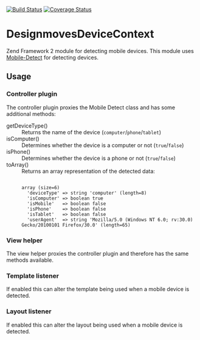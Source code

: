 [![Build Status](https://travis-ci.org/Designmoves/DesignmovesDeviceContext.svg?branch=master)](https://travis-ci.org/Designmoves/DesignmovesDeviceContext)
[![Coverage Status](https://coveralls.io/repos/Designmoves/DesignmovesDeviceContext/badge.png?branch=master)](https://coveralls.io/r/Designmoves/DesignmovesDeviceContext?branch=master)

DesignmovesDeviceContext
========================

Zend Framework 2 module for detecting mobile devices. This module uses
[Mobile-Detect](https://github.com/serbanghita/Mobile-Detect) for detecting devices.

## Usage

### Controller plugin

The controller plugin proxies the Mobile Detect class and has some additional methods:
<dl>
  <dt>getDeviceType()</dt>
  <dd>Returns the name of the device (<code>computer</code>/<code>phone</code>/<code>tablet</code>)</dd>
  <dt>isComputer()</dt>
  <dd>Determines whether the device is a computer or not (<code>true</code>/<code>false</code>)</dd>
  <dt>isPhone()</dt>
  <dd>Determines whether the device is a phone or not (<code>true</code>/<code>false</code>)</dd>
  <dt>toArray()</dt>
  <dd>Returns an array representation of the detected data:
<pre><code>
array (size=6)
  'deviceType' => string 'computer' (length=8)
  'isComputer' => boolean true
  'isMobile'   => boolean false
  'isPhone'    => boolean false
  'isTablet'   => boolean false
  'userAgent'  => string 'Mozilla/5.0 (Windows NT 6.0; rv:30.0) Gecko/20100101 Firefox/30.0' (length=65)
</code></pre>
  </dd>
</dl>

### View helper

The view helper proxies the controller plugin and therefore has the same methods available.

### Template listener

If enabled this can alter the template being used when a mobile device is detected.

### Layout listener

If enabled this can alter the layout being used when a mobile device is detected.
